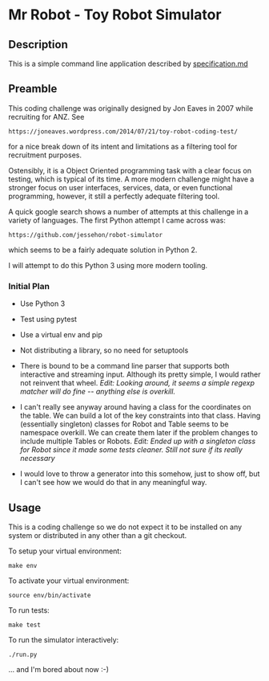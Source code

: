 # Mr Robot - Toy Robot Simulator

## Description

This is a simple command line application described by
[specification.md](specification.md)

## Preamble

This coding challenge was originally designed by Jon Eaves in 2007 while recruiting for ANZ. See

    https://joneaves.wordpress.com/2014/07/21/toy-robot-coding-test/

for a nice break down of its intent and limitations as a filtering tool for
recruitment purposes.

Ostensibly, it is a Object Oriented programming task with a clear focus on
testing, which is typical of its time. A more modern challenge might have
a stronger focus on user interfaces, services, data, or even functional
programming, however, it still a perfectly adequate filtering tool.

A quick google search shows a number of attempts at this challenge in
a variety of languages. The first Python attempt I came across was:

    https://github.com/jessehon/robot-simulator

which seems to be a fairly adequate solution in Python 2.

I will attempt to do this Python 3 using more modern tooling.

### Initial Plan

* Use Python 3

* Test using pytest

* Use a virtual env and pip

* Not distributing a library, so no need for setuptools

* There is bound to be a command line parser that supports both interactive
  and streaming input. Although its pretty simple, I would rather not reinvent
  that wheel. _Edit: Looking around, it seems a simple regexp matcher will do fine --
  anything else is overkill._

* I can't really see anyway around having a class for the coordinates on the
  table. We can build a lot of the key constraints into that class.  Having
  (essentially singleton) classes for Robot and Table seems to be namespace
  overkill.  We can create them later if the problem changes to include
  multiple Tables or Robots. _Edit: Ended up with a singleton class for Robot
  since it made some tests cleaner. Still not sure if its really necessary_

* I would love to throw a generator into this somehow, just to show off, but
  I can't see how we would do that in any meaningful way.

## Usage

This is a coding challenge so we do not expect it to be installed on any
system or distributed in any other than a git checkout.

To setup your virtual environment:

    make env

To activate your virtual environment:

    source env/bin/activate

To run tests:

    make test

To run the simulator interactively:

    ./run.py


... and I'm bored about now :-)

